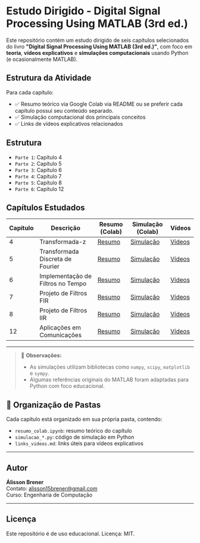 # Estudo Dirigido - Digital Signal Processing Using MATLAB (3rd ed.)

Este repositório contém um estudo dirigido de seis capítulos selecionados do livro **"Digital Signal Processing Using MATLAB (3rd ed.)"**, com foco em **teoria**, **vídeos explicativos** e **simulações computacionais** usando Python (e ocasionalmente MATLAB).

## Estrutura da Atividade

Para cada capítulo:
- ✅ Resumo teórico via Google Colab via README ou se preferir cada capítulo possui seu conteúdo separado.
- ✅ Simulação computacional dos principais conceitos
- ✅ Links de vídeos explicativos relacionados

## Estrutura

- `Parte 1`: Capítulo 4
- `Parte 2`: Capítulo 5
- `Parte 3`: Capítulo 6
- `Parte 4`: Capítulo 7
- `Parte 5`: Capítulo 8
- `Parte 6`: Capítulo 12

## Capítulos Estudados

| Capítulo | Descrição | Resumo (Colab) | Simulação (Colab) | Vídeos |
|----------|-----------|----------------|-----------|--------|
| 4 | Transformada-z | [Resumo](https://colab.research.google.com/drive/1MlUahT9ZChRk2Z_YW4EZsIbyRFyOgR-s?usp=sharing) | [Simulação](https://colab.research.google.com/drive/1rETEtQQsy2f1D-m95FrDYH4lnqtmApwk?usp=sharing) | [Vídeos](./Parte%201/links_videos.md) |
| 5 | Transformada Discreta de Fourier | [Resumo](./capitulo05-dft/resumo_colab.ipynb) | [Simulação](./capitulo05-dft/simulacao_dft.py) | [Vídeos](./capitulo05-dft/links_videos.md) |
| 6 | Implementação de Filtros no Tempo | [Resumo](./capitulo06-filtros-tempo/resumo_colab.ipynb) | [Simulação](./capitulo06-filtros-tempo/simulacao_filtros.py) | [Vídeos](./capitulo06-filtros-tempo/links_videos.md) |
| 7 | Projeto de Filtros FIR | [Resumo](./capitulo07-filtros-fir/resumo_colab.ipynb) | [Simulação](./capitulo07-filtros-fir/simulacao_fir.py) | [Vídeos](./capitulo07-filtros-fir/links_videos.md) |
| 8 | Projeto de Filtros IIR | [Resumo](./capitulo08-filtros-iir/resumo_colab.ipynb) | [Simulação](./capitulo08-filtros-iir/simulacao_iir.py) | [Vídeos](./capitulo08-filtros-iir/links_videos.md) |
| 12 | Aplicações em Comunicações | [Resumo](./capitulo12-comunicacoes/resumo_colab.ipynb) | [Simulação](./capitulo12-comunicacoes/simulacao_comunicacoes.py) | [Vídeos](./capitulo12-comunicacoes/links_videos.md) |

---

> 📌 **Observações:**
> - As simulações utilizam bibliotecas como `numpy`, `scipy`, `matplotlib` e `sympy`.
> - Algumas referências originais do MATLAB foram adaptadas para Python com foco educacional.

## 📁 Organização de Pastas

Cada capítulo está organizado em sua própria pasta, contendo:
- `resumo_colab.ipynb`: resumo teórico do capítulo
- `simulacao_*.py`: código de simulação em Python
- `links_videos.md`: links úteis para vídeos explicativos

---

## Autor

**Álisson Brener**  
Contato: alisson15brener@gmail.com  
Curso: Engenharia de Computação

---

## Licença

Este repositório é de uso educacional. Licença: MIT.
